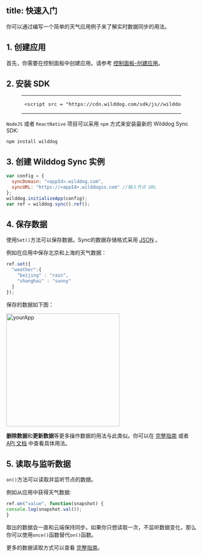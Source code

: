
title: 快速入门
---

你可以通过编写一个简单的天气应用例子来了解实时数据同步的用法。

## 1. 创建应用

首先，你需要在控制面板中创建应用。请参考 [控制面板-创建应用](/console/creat.html)。

## 2. 安装 SDK

<figure class="highlight html"><table><tbody><tr><td class="code"><pre><div class="line"><span class="comment"><!-- Wilddog Sync SDK --></span></div><div class="line"><span class="tag"><<span class="name">script</span> <span class="attr">src</span> = <span class="string">"<span>htt</span>ps://cdn.wilddog.com/sdk/js/<span class="js-version"></span>/wilddog-sync.js"</span>></span><span class="undefined"></span><span class="tag"></<span class="name">script</span>></span></div></pre></td></tr></tbody></table></figure>

`NodeJS` 或者 `ReactNative` 项目可以采用 `npm` 方式来安装最新的 Wilddog Sync SDK:

```
npm install wilddog
```

## 3. 创建 Wilddog Sync 实例

```javascript
var config = {
  syncDomain: "<appId>.wilddog.com",
  syncURL: "https://<appId>.wilddogio.com" //输入节点 URL
};
wilddog.initializeApp(config);
var ref = wilddog.sync().ref();
```



## 4. 保存数据

使用`Set()`方法可以保存数据。Sync的数据存储格式采用 [JSON](http://json.org) 。

例如在应用中保存北京和上海的天气数据：

```javascript
ref.set({
  "weather":{
    "beijing" : "rain",
    "shanghai" : "sunny"    
  }
});
```

保存的数据如下图：

 <img src="/images/saveapp.png" alt="yourApp" width="300">

**删除数据**和**更新数据**等更多操作数据的用法与此类似。你可以在 [完整指南](/guide/sync/web/save-data.html) 或者 [API 文档](/api/sync/web.html) 中查看具体用法。

## 5. 读取与监听数据
`on()`方法可以读取并监听节点的数据。

例如从应用中获得天气数据:

```javascript
ref.on("value", function(snapshot) {
console.log(snapshot.val());
}
```

取出的数据会一直和云端保持同步。如果你只想读取一次，不监听数据变化，那么你可以使用`once()`函数替代`on()`函数。

更多的数据读取方式可以查看 [完整指南](/guide/sync/web/save-data.html)。





　